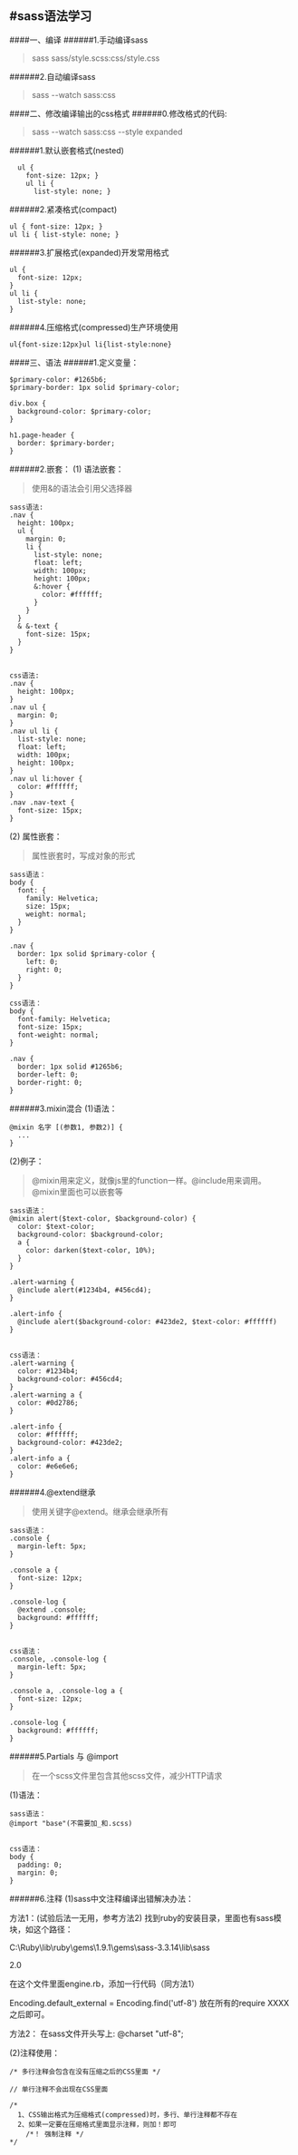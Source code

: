 #sass语法学习
---
####一、编译
######1.手动编译sass
>sass sass/style.scss:css/style.css

######2.自动编译sass
>sass --watch sass:css

####二、修改编译输出的css格式
######0.修改格式的代码:
>sass --watch sass:css --style expanded

######1.默认嵌套格式(nested)
```
  ul {
    font-size: 12px; }
    ul li {
      list-style: none; }
```

######2.紧凑格式(compact)
```
ul { font-size: 12px; }
ul li { list-style: none; }
```

######3.扩展格式(expanded)开发常用格式
```
ul {
  font-size: 12px;
}
ul li {
  list-style: none;
}
```

######4.压缩格式(compressed)生产环境使用
```
ul{font-size:12px}ul li{list-style:none}
```

####三、语法
######1.定义变量：
```
$primary-color: #1265b6;
$primary-border: 1px solid $primary-color;

div.box {
  background-color: $primary-color;
}

h1.page-header {
  border: $primary-border;
}
```
######2.嵌套：
(1) 语法嵌套：
>使用&的语法会引用父选择器

```
sass语法:
.nav {
  height: 100px;
  ul {
    margin: 0;
    li {
      list-style: none;
      float: left;
      width: 100px;
      height: 100px;
      &:hover {
        color: #ffffff;
      }
    }
  }
  & &-text {
    font-size: 15px;
  }
}


css语法:
.nav {
  height: 100px;
}
.nav ul {
  margin: 0;
}
.nav ul li {
  list-style: none;
  float: left;
  width: 100px;
  height: 100px;
}
.nav ul li:hover {
  color: #ffffff;
}
.nav .nav-text {
  font-size: 15px;
}
```

(2) 属性嵌套：
>属性嵌套时，写成对象的形式
```
sass语法：
body {
  font: {
    family: Helvetica;
    size: 15px;
    weight: normal;
  }
}

.nav {
  border: 1px solid $primary-color {
    left: 0;
    right: 0;
  }
}

css语法：
body {
  font-family: Helvetica;
  font-size: 15px;
  font-weight: normal;
}

.nav {
  border: 1px solid #1265b6;
  border-left: 0;
  border-right: 0;
}
```
######3.mixin混合
(1)语法：
```
@mixin 名字 [(参数1, 参数2)] {
  ...
}
```
(2)例子：
>@mixin用来定义，就像js里的function一样。@include用来调用。
@mixin里面也可以嵌套等
```
sass语法：
@mixin alert($text-color, $background-color) {
  color: $text-color;
  background-color: $background-color;
  a {
    color: darken($text-color, 10%);
  }
}

.alert-warning {
  @include alert(#1234b4, #456cd4);
}

.alert-info {
  @include alert($background-color: #423de2, $text-color: #ffffff)
}


css语法：
.alert-warning {
  color: #1234b4;
  background-color: #456cd4;
}
.alert-warning a {
  color: #0d2786;
}

.alert-info {
  color: #ffffff;
  background-color: #423de2;
}
.alert-info a {
  color: #e6e6e6;
}
```

######4.@extend继承
>使用关键字@extend。继承会继承所有
```
sass语法：
.console {
  margin-left: 5px;
}

.console a {
  font-size: 12px;
}

.console-log {
  @extend .console;
  background: #ffffff;
}


css语法：
.console, .console-log {
  margin-left: 5px;
}

.console a, .console-log a {
  font-size: 12px;
}

.console-log {
  background: #ffffff;
}
```

######5.Partials 与 @import
>在一个scss文件里包含其他scss文件，减少HTTP请求

(1)语法：
```
sass语法：
@import "base"(不需要加_和.scss)


css语法：
body {
  padding: 0;
  margin: 0;
}
```

######6.注释
(1)sass中文注释编译出错解决办法：
  
方法1：(试验后法一无用，参考方法2)
找到ruby的安装目录，里面也有sass模块，如这个路径：

C:\Ruby\lib\ruby\gems\1.9.1\gems\sass-3.3.14\lib\sass

2.0

在这个文件里面engine.rb，添加一行代码（同方法1）

Encoding.default_external = Encoding.find('utf-8')
放在所有的require XXXX 之后即可。


方法2：
在sass文件开头写上:
@charset "utf-8";

(2)注释使用：
```
/* 多行注释会包含在没有压缩之后的CSS里面 */

// 单行注释不会出现在CSS里面

/* 
  1、CSS输出格式为压缩格式(compressed)时，多行、单行注释都不存在 
  2、如果一定要在压缩格式里面显示注释，则加！即可
    /*！ 强制注释 */
*/
```